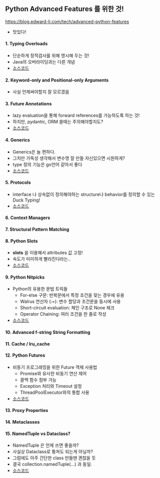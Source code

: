 ## Python Advanced Features 를 위한 것!
https://blog.edward-li.com/tech/advanced-python-features
- 맛있다!

#### 1. Typing Overloads
- 단순하게 정적검사를 위해 명시해 두는 것!
- Java의 오버라이딩과는 다른 개념
- [소스코드](1.typing_overload.py)

#### 2. Keyword-only and Positional-only Arguments
- 사실 언제써야할지 잘 모르겠음

#### 3. Future Annotations
- lazy evaluation을 통해 forward references를 가능하도록 하는 것!
- 하지만, pydantic, ORM 쓸때는 주의해야할지도?
- [소스코드](3.future_annotation.py)

#### 4. Generics
- Generics은 늘 편하다.
- 그치만 가독성 생각해서 변수명 잘 만들 자신있으면 시원하게?
- type 정의 기능은 go언어 같아서 좋다
- [소스코드](4.generics.py) 


#### 5. Protocols
- interface 나 상속없이 정의해야하는 structure나 behavior를 정의할 수 있는 Duck Typing!
- [소스코드](5.protocols.py)


#### 6. Context Managers
#### 7. Structural Pattern Matching
#### 8. Python Slots
- __slots__ 을 이용해서 attributes 값 고정!
- 속도가 미미하게 빨라진다라는.. 
- [소스코드](8.slots.py)

#### 9. Python Nitpicks
- Python의 유용한 문법 트릭들
  - For-else 구문: 반복문에서 특정 조건을 찾는 경우에 유용
  - Walrus 연산자 (:=): 변수 할당과 조건문을 동시에 사용
  - Short-circuit evaluation: 체인 구조로 None 체크
  - Operator Chaining: 여러 조건을 한 줄로 작성
- [소스코드](9.python_nitpicks.py)

#### 10. Advanced f-string String Formatting
#### 11. Cache / lru_cache

#### 12. Python Futures
- 비동기 프로그래밍을 위한 Future 객체 사용법
  - Promise와 유사한 비동기 연산 제어
  - 콜백 함수 첨부 가능
  - Exception 처리와 Timeout 설정
  - ThreadPoolExecutor와의 통합 사용
- [소스코드](12.python_futures.py)

#### 13. Proxy Properties
#### 14. Metaclasses

#### 15. NamedTuple vs Dataclass?
- NamedTuple 은 언제 쓰면 좋을까?
- 사실상 Dataclass로 퉁쳐도 되는게 아닐까?
- 그럼에도 아주 간단한 class 만들땐 괜찮을 듯
- 결국 collection.namedTuple(...) 과 동일.
- [소스코드](15.named_tuple.py)